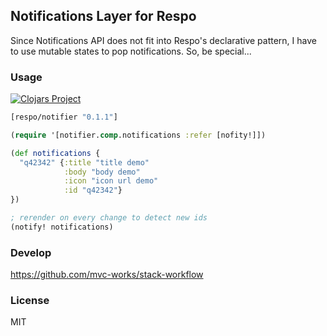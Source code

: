 
Notifications Layer for Respo
----

Since Notifications API does not fit into Respo's declarative pattern, I have to use mutable states to pop notifications. So, be special...

### Usage

[![Clojars Project](https://img.shields.io/clojars/v/respo/notifier.svg)](https://clojars.org/respo/notifier)

```clojure
[respo/notifier "0.1.1"]
```

```clojure
(require '[notifier.comp.notifications :refer [nofity!]])

(def notifications {
  "q42342" {:title "title demo"
            :body "body demo"
            :icon "icon url demo"
            :id "q42342"}
})

; rerender on every change to detect new ids
(notify! notifications)
```

### Develop

https://github.com/mvc-works/stack-workflow

### License

MIT
